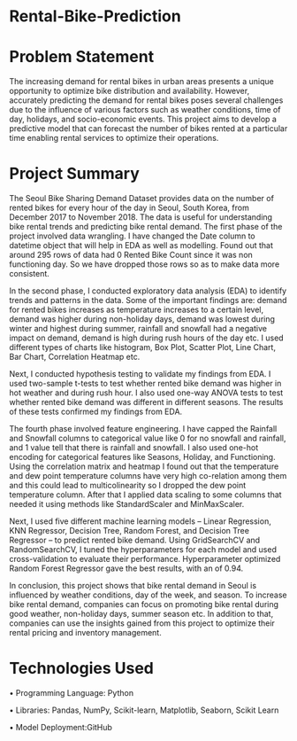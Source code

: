 # Rental-Bike-Prediction

# Problem Statement
The increasing demand for rental bikes in urban areas presents a unique opportunity to optimize bike distribution and availability. However, accurately predicting the demand for rental bikes poses several challenges due to the influence of various factors such as weather conditions, time of day, holidays, and socio-economic events. This project aims to develop a predictive model that can forecast the number of bikes rented at a particular time enabling rental services to optimize their operations.

# Project Summary
The Seoul Bike Sharing Demand Dataset provides data on the number of rented bikes for every hour of the day in Seoul, South Korea, from December 2017 to November 2018. The data is useful for understanding bike rental trends and predicting bike rental demand.
The first phase of the project involved data wrangling. I have changed the Date column to datetime object that will help in EDA as well as modelling. Found out that around 295 rows of data had 0 Rented Bike Count since it was non functioning day. So we have dropped those rows so as to make data more consistent.

In the second phase, I conducted exploratory data analysis (EDA) to identify trends and patterns in the data. Some of the important findings are: demand for rented bikes increases as temperature increases to a certain level, demand was higher during non-holiday days, demand was lowest during winter and highest during summer, rainfall and snowfall had a negative impact on demand, demand is high during rush hours of the day etc. I used different types of charts like histogram, Box Plot, Scatter Plot, Line Chart, Bar Chart, Correlation Heatmap etc.

Next, I conducted hypothesis testing to validate my findings from EDA. I used two-sample t-tests to test whether rented bike demand was higher in hot weather and during rush hour. I also used one-way ANOVA tests to test whether rented bike demand was different in different seasons. The results of these tests confirmed my findings from EDA.

The fourth phase involved feature engineering. I have capped the Rainfall and Snowfall columns to categorical value like 0 for no snowfall and rainfall, and 1 value tell that there is rainfall and snowfall. I also used one-hot encoding for categorical features like Seasons, Holiday, and Functioning. Using the correlation matrix and heatmap I found out that the temperature and dew point temperature columns have very high co-relation among them and this could lead to multicolinearity so I dropped the dew point temperature column. After that I applied data scaling to some columns that needed it using methods like StandardScaler and MinMaxScaler.

Next, I used five different machine learning models – Linear Regression, KNN Regressor, Decision Tree, Random Forest, and Decision Tree Regressor – to predict rented bike demand. Using GridSearchCV and RandomSearchCV, I tuned the hyperparameters for each model and used cross-validation to evaluate their performance. Hyperparameter optimized Random Forest Regressor gave the best results, with an of 0.94.

In conclusion, this project shows that bike rental demand in Seoul is influenced by weather conditions, day of the week, and season. To increase bike rental demand, companies can focus on promoting bike rental during good weather, non-holiday days, summer season etc. In addition to that, companies can use the insights gained from this project to optimize their rental pricing and inventory management.


# Technologies Used

• Programming Language: Python

• Libraries: Pandas, NumPy, Scikit-learn, Matplotlib, Seaborn, Scikit Learn

• Model Deployment:GitHub
